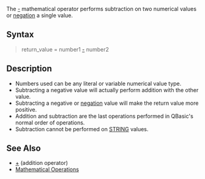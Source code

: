 The [-](-) mathematical operator performs subtraction on two numerical values or [negation](negation) a single value.

## Syntax

> return_value = number1 [-](-) number2

## Description

* Numbers used can be any literal or variable numerical value type. 
* Subtracting a negative value will actually perform addition with the other value. 
* Subtracting a negative or [negation](negation) value will make the return value more positive.
* Addition and subtraction are the last operations performed in QBasic's normal order of operations.
* Subtraction cannot be performed on [STRING](STRING) values.

## See Also

* [+](+) (addition operator)
* [Mathematical Operations](Mathematical-Operations)
